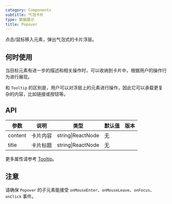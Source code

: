 ```yaml
---
category: Components
subtitle: 气泡卡片
type: 数据展示
title: Popover
---
```


点击/鼠标移入元素，弹出气泡式的卡片浮层。

## 何时使用

当目标元素有进一步的描述和相关操作时，可以收纳到卡片中，根据用户的操作行为进行展现。

和 `Tooltip` 的区别是，用户可以对浮层上的元素进行操作，因此它可以承载更复杂的内容，比如链接或按钮等。

## API

| 参数    | 说明     | 类型              | 默认值 | 版本 |
| ------- | -------- | ----------------- | ------ | ---- |
| content | 卡片内容 | string\|ReactNode | 无     |      |
| title   | 卡片标题 | string\|ReactNode | 无     |      |

更多属性请参考 [Tooltip](/components/tooltip/#API)。

## 注意

请确保 `Popover` 的子元素能接受 `onMouseEnter`、`onMouseLeave`、`onFocus`、`onClick` 事件。
